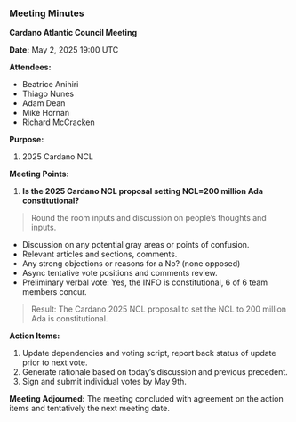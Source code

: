 ### Meeting Minutes

**Cardano Atlantic Council Meeting**

**Date:** May 2, 2025 19:00 UTC

**Attendees:** 
- Beatrice Anihiri
- Thiago Nunes
- Adam Dean
- Mike Hornan
- Richard McCracken

**Purpose:** 
1. 2025 Cardano NCL

**Meeting Points:**
1. **Is the 2025 Cardano NCL proposal setting NCL=200 million Ada constitutional?**

>Round the room inputs and discussion on people’s thoughts and inputs.

- Discussion on any potential gray areas or points of confusion.
- Relevant articles and sections, comments.
- Any strong objections or reasons for a No? (none opposed)
- Async tentative vote positions and comments review.
- Preliminary verbal vote: Yes, the INFO is constitutional, 6 of 6 team members concur.

>Result: The Cardano 2025 NCL proposal to set the NCL to 200 million Ada is constitutional.

**Action Items:**
1. Update dependencies and voting script, report back status of update prior to next vote.
2. Generate rationale based on today’s discussion and previous precedent.
3. Sign and submit individual votes by May 9th.

**Meeting Adjourned:**
The meeting concluded with agreement on the action items and tentatively the next meeting date.
